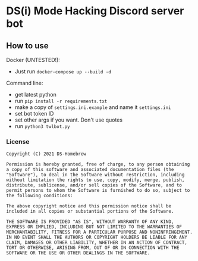 # DS(i) Mode Hacking Discord server bot

## How to use

Docker (UNTESTED!):
  - Just run `docker-compose up --build -d` 

Command line:
  - get latest python
  - run `pip install -r requirements.txt`
  - make a copy of `settings.ini.example` and name it `settings.ini`
  - set bot token ID
  - set other args if you want. Don't use quotes
  - run `python3 twlbot.py`

### License
```
Copyright (C) 2021 DS-Homebrew

Permission is hereby granted, free of charge, to any person obtaining a copy of this software and associated documentation files (the "Software"), to deal in the Software without restriction, including without limitation the rights to use, copy, modify, merge, publish, distribute, sublicense, and/or sell copies of the Software, and to permit persons to whom the Software is furnished to do so, subject to the following conditions:

The above copyright notice and this permission notice shall be included in all copies or substantial portions of the Software.

THE SOFTWARE IS PROVIDED "AS IS", WITHOUT WARRANTY OF ANY KIND, EXPRESS OR IMPLIED, INCLUDING BUT NOT LIMITED TO THE WARRANTIES OF MERCHANTABILITY, FITNESS FOR A PARTICULAR PURPOSE AND NONINFRINGEMENT. IN NO EVENT SHALL THE AUTHORS OR COPYRIGHT HOLDERS BE LIABLE FOR ANY CLAIM, DAMAGES OR OTHER LIABILITY, WHETHER IN AN ACTION OF CONTRACT, TORT OR OTHERWISE, ARISING FROM, OUT OF OR IN CONNECTION WITH THE SOFTWARE OR THE USE OR OTHER DEALINGS IN THE SOFTWARE.
```
